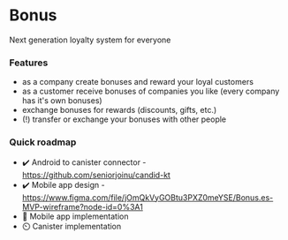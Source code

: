 # Bonus
Next generation loyalty system for everyone

### Features
* as a company create bonuses and reward your loyal customers
* as a customer receive bonuses of companies you like (every company has it's own bonuses)
* exchange bonuses for rewards (discounts, gifts, etc.)
* (!) transfer or exchange your bonuses with other people

### Quick roadmap
* ✔️ Android to canister connector - https://github.com/seniorjoinu/candid-kt
* ✔️ Mobile app design - https://www.figma.com/file/jOmQkVyGOBtu3PXZ0meYSE/Bonus.es-MVP-wireframe?node-id=0%3A1
* 🚧 Mobile app implementation
* ⏲️ Canister implementation
